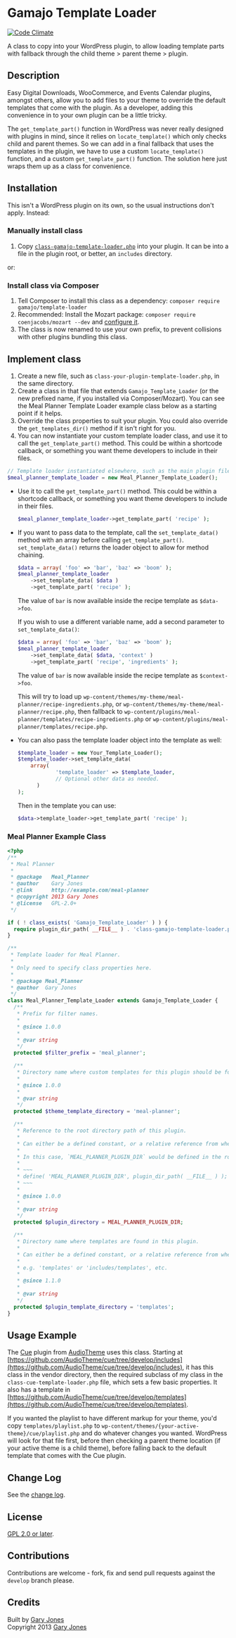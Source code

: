# Gamajo Template Loader

[![Code Climate](https://codeclimate.com/github/GaryJones/Gamajo-Template-Loader/badges/gpa.svg)](https://codeclimate.com/github/GaryJones/Gamajo-Template-Loader)

A class to copy into your WordPress plugin, to allow loading template parts with fallback through the child theme > parent theme > plugin.

## Description

Easy Digital Downloads, WooCommerce, and Events Calendar plugins, amongst others, allow you to add files to your theme to override the default templates that come with the plugin. As a developer, adding this convenience in to your own plugin can be a little tricky.

The `get_template_part()` function in WordPress was never really designed with plugins in mind, since it relies on `locate_template()` which only checks child and parent themes. So we can add in a final fallback that uses the templates in the plugin, we have to use a custom `locate_template()` function, and a custom `get_template_part()` function. The solution here just wraps them up as a class for convenience.

## Installation

This isn't a WordPress plugin on its own, so the usual instructions don't apply. Instead:

### Manually install class
1. Copy [`class-gamajo-template-loader.php`](class-gamajo-template-loader.php) into your plugin. It can be into a file in the plugin root, or better, an `includes` directory.

or:

### Install class via Composer
1. Tell Composer to install this class as a dependency: `composer require gamajo/template-loader`
2. Recommended: Install the Mozart package: `composer require coenjacobs/mozart --dev` and [configure it](https://github.com/coenjacobs/mozart#configuration).
3. The class is now renamed to use your own prefix, to prevent collisions with other plugins bundling this class.

## Implement class
1. Create a new file, such as `class-your-plugin-template-loader.php`, in the same directory.
2. Create a class in that file that extends `Gamajo_Template_Loader` (or the new prefixed name, if you installed via Composer/Mozart). You can see the Meal Planner Template Loader example class below as a starting point if it helps.
3. Override the class properties to suit your plugin. You could also override the `get_templates_dir()` method if it isn't right for you.
4. You can now instantiate your custom template loader class, and use it to call the `get_template_part()` method. This could be within a shortcode callback, or something you want theme developers to include in their files.

  ~~~php
  // Template loader instantiated elsewhere, such as the main plugin file.
  $meal_planner_template_loader = new Meal_Planner_Template_Loader();
  ~~~
* Use it to call the `get_template_part()` method. This could be within a shortcode callback, or something you want theme developers to include in their files.

  ~~~php
  $meal_planner_template_loader->get_template_part( 'recipe' );
  ~~~
* If you want to pass data to the template, call the `set_template_data()` method with an array before calling `get_template_part()`. `set_template_data()` returns the loader object to allow for method chaining.

  ~~~php
  $data = array( 'foo' => 'bar', 'baz' => 'boom' );
  $meal_planner_template_loader
      ->set_template_data( $data )
      ->get_template_part( 'recipe' );
  ~~~
  
  The value of `bar` is now available inside the recipe template as `$data->foo`.
  
  If you wish to use a different variable name, add a second parameter to `set_template_data()`:

  ~~~php
  $data = array( 'foo' => 'bar', 'baz' => 'boom' );
  $meal_planner_template_loader
      ->set_template_data( $data, 'context' )
      ->get_template_part( 'recipe', 'ingredients' );
  ~~~
  
  The value of `bar` is now available inside the recipe template as `$context->foo`.

  This will try to load up `wp-content/themes/my-theme/meal-planner/recipe-ingredients.php`, or `wp-content/themes/my-theme/meal-planner/recipe.php`, then fallback to `wp-content/plugins/meal-planner/templates/recipe-ingredients.php` or `wp-content/plugins/meal-planner/templates/recipe.php`.

* You can also pass the template loader object into the template as well:
  ~~~php
  $template_loader = new Your_Template_Loader();
  $template_loader->set_template_data(
      array(
		      'template_loader' => $template_loader,
    		  // Optional other data as needed.
	    )
  );
  ~~~
  Then in the template you can use:
  ~~~php
  $data->template_loader->get_template_part( 'recipe' );
  ~~~
### Meal Planner Example Class

```php
<?php
/**
 * Meal Planner
 *
 * @package   Meal_Planner
 * @author    Gary Jones
 * @link      http://example.com/meal-planner
 * @copyright 2013 Gary Jones
 * @license   GPL-2.0+
 */

if ( ! class_exists( 'Gamajo_Template_Loader' ) ) {
  require plugin_dir_path( __FILE__ ) . 'class-gamajo-template-loader.php';
}

/**
 * Template loader for Meal Planner.
 *
 * Only need to specify class properties here.
 *
 * @package Meal_Planner
 * @author  Gary Jones
 */
class Meal_Planner_Template_Loader extends Gamajo_Template_Loader {
  /**
   * Prefix for filter names.
   *
   * @since 1.0.0
   *
   * @var string
   */
  protected $filter_prefix = 'meal_planner';

  /**
   * Directory name where custom templates for this plugin should be found in the theme.
   *
   * @since 1.0.0
   *
   * @var string
   */
  protected $theme_template_directory = 'meal-planner';

  /**
   * Reference to the root directory path of this plugin.
   *
   * Can either be a defined constant, or a relative reference from where the subclass lives.
   *
   * In this case, `MEAL_PLANNER_PLUGIN_DIR` would be defined in the root plugin file as:
   *
   * ~~~
   * define( 'MEAL_PLANNER_PLUGIN_DIR', plugin_dir_path( __FILE__ ) );
   * ~~~
   *
   * @since 1.0.0
   *
   * @var string
   */
  protected $plugin_directory = MEAL_PLANNER_PLUGIN_DIR;

  /**
   * Directory name where templates are found in this plugin.
   *
   * Can either be a defined constant, or a relative reference from where the subclass lives.
   *
   * e.g. 'templates' or 'includes/templates', etc.
   *
   * @since 1.1.0
   *
   * @var string
   */
  protected $plugin_template_directory = 'templates';
}
```

## Usage Example

The [Cue](https://github.com/AudioTheme/cue) plugin from [AudioTheme](http://audiotheme.com/) uses this class. Starting at [https://github.com/AudioTheme/cue/tree/develop/includes](https://github.com/AudioTheme/cue/tree/develop/includes), it has this class in the vendor directory, then the required subclass of my class in the `class-cue-template-loader.php` file, which sets a few basic properties. It also has a template in [https://github.com/AudioTheme/cue/tree/develop/templates](https://github.com/AudioTheme/cue/tree/develop/templates).

If you wanted the playlist to have different markup for your theme, you'd copy `templates/playlist.php` to `wp-content/themes/{your-active-theme}/cue/playlist.php` and do whatever changes you wanted. WordPress will look for that file first, before then checking a parent theme location (if your active theme is a child theme), before falling back to the default template that comes with the Cue plugin.

## Change Log

See the [change log](CHANGELOG.md).

## License

[GPL 2.0 or later](LICENSE).

## Contributions

Contributions are welcome - fork, fix and send pull requests against the `develop` branch please.

## Credits

Built by [Gary Jones](https://twitter.com/GaryJ)  
Copyright 2013 [Gary Jones](https://garyjones.io)
